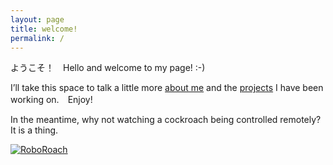 ```yaml
---
layout: page
title: welcome!
permalink: /
---
```


ようこそ！　Hello and welcome to my page! :-)

I’ll take this space to talk a little more [about me](/who-am-i) and the [projects](/what-have-you-done) I have been working on.　Enjoy!

In the meantime, why not watching a cockroach being controlled remotely?
It is a thing.


[![RoboRoach](https://img.youtube.com/vi/g0M2KTbc_a8/0.jpg)](https://www.youtube.com/watch?v=g0M2KTbc_a8)